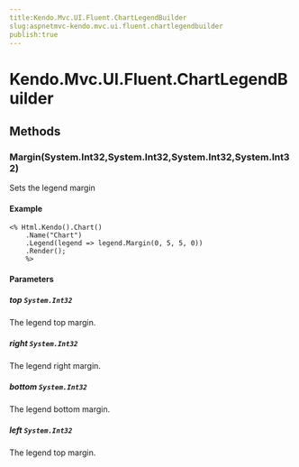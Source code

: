 ```yaml
---
title:Kendo.Mvc.UI.Fluent.ChartLegendBuilder
slug:aspnetmvc-kendo.mvc.ui.fluent.chartlegendbuilder
publish:true
---
```


# Kendo.Mvc.UI.Fluent.ChartLegendBuilder

## Methods

### Margin(System.Int32,System.Int32,System.Int32,System.Int32)
Sets the legend margin

#### Example
    <% Html.Kendo().Chart()
        .Name("Chart")
        .Legend(legend => legend.Margin(0, 5, 5, 0))
        .Render();
        %>

#### Parameters

##### top `System.Int32`
The legend top margin.

##### right `System.Int32`
The legend right margin.

##### bottom `System.Int32`
The legend bottom margin.

##### left `System.Int32`
The legend top margin.